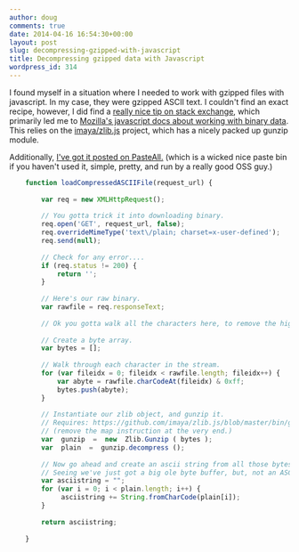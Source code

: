 ```yaml
---
author: doug
comments: true
date: 2014-04-16 16:54:30+00:00
layout: post
slug: decompressing-gzipped-with-javascript
title: Decompressing gzipped data with Javascript
wordpress_id: 314
---
```


I found myself in a situation where I needed to work with gzipped files with javascript. In my case, they were gzipped ASCII text. I couldn't find an exact recipe, however, I did find a [really nice tip on stack exchange](http://stackoverflow.com/questions/14727856/fetching-zipped-text-file-and-unzipping-in-client-browers-feasible-in-javascrip), which primarily led me to [Mozilla's javascript docs about working with binary data](https://developer.mozilla.org/en-US/docs/Web/API/XMLHttpRequest/Sending_and_Receiving_Binary_Data). This relies on the [imaya/zlib.js](https://github.com/imaya/zlib.js) project, which has a nicely packed up gunzip module.

Additionally, [I've got it posted on PasteAll.](http://www.pasteall.org/50883/javascript) (which is a wicked nice paste bin if you haven't used it, simple, pretty, and run by a really good OSS guy.)

```javascript
    function loadCompressedASCIIFile(request_url) {
    
        var req = new XMLHttpRequest();
    
        // You gotta trick it into downloading binary.
        req.open('GET', request_url, false);
        req.overrideMimeType('text\/plain; charset=x-user-defined');    
        req.send(null);
    
        // Check for any error....
        if (req.status != 200) {
            return '';
        }
    
        // Here's our raw binary.
        var rawfile = req.responseText;
    
        // Ok you gotta walk all the characters here, to remove the high-order values.
    
        // Create a byte array.
        var bytes = [];
    
        // Walk through each character in the stream.
        for (var fileidx = 0; fileidx < rawfile.length; fileidx++) {
            var abyte = rawfile.charCodeAt(fileidx) & 0xff;
            bytes.push(abyte);
        }
    
        // Instantiate our zlib object, and gunzip it.    
        // Requires: https://github.com/imaya/zlib.js/blob/master/bin/gunzip.min.js
        // (remove the map instruction at the very end.)
        var  gunzip  =  new  Zlib.Gunzip ( bytes ); 
        var  plain  =  gunzip.decompress ();
    
        // Now go ahead and create an ascii string from all those bytes.
        // Seeing we've just got a big ole byte buffer, but, not an ASCII file.
        var asciistring = "";
        for (var i = 0; i < plain.length; i++) {         
             asciistring += String.fromCharCode(plain[i]);
        }
    
        return asciistring;
    
    }
```




